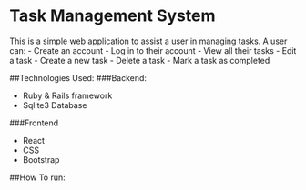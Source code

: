 # Task Management System

This is a simple web application to assist a user in managing tasks.
A user can:
    - Create an account 
    - Log in to their account
    - View all their tasks
    - Edit a task
    - Create a new task
    - Delete a task
    - Mark a task as completed

##Technologies Used:
###Backend:
* Ruby & Rails framework
* Sqlite3 Database

###Frontend
* React 
* CSS 
* Bootstrap

##How To run:


